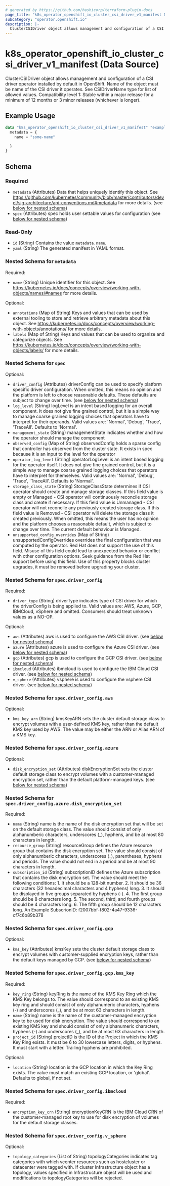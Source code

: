 ```yaml
---
# generated by https://github.com/hashicorp/terraform-plugin-docs
page_title: "k8s_operator_openshift_io_cluster_csi_driver_v1_manifest Data Source - terraform-provider-k8s"
subcategory: "operator.openshift.io"
description: |-
  ClusterCSIDriver object allows management and configuration of a CSI driver operator installed by default in OpenShift. Name of the object must be name of the CSI driver it operates. See CSIDriverName type for list of allowed values.  Compatibility level 1: Stable within a major release for a minimum of 12 months or 3 minor releases (whichever is longer).
---
```


# k8s_operator_openshift_io_cluster_csi_driver_v1_manifest (Data Source)

ClusterCSIDriver object allows management and configuration of a CSI driver operator installed by default in OpenShift. Name of the object must be name of the CSI driver it operates. See CSIDriverName type for list of allowed values.  Compatibility level 1: Stable within a major release for a minimum of 12 months or 3 minor releases (whichever is longer).

## Example Usage

```terraform
data "k8s_operator_openshift_io_cluster_csi_driver_v1_manifest" "example" {
  metadata = {
    name = "some-name"

  }
}
```

<!-- schema generated by tfplugindocs -->
## Schema

### Required

- `metadata` (Attributes) Data that helps uniquely identify this object. See https://github.com/kubernetes/community/blob/master/contributors/devel/sig-architecture/api-conventions.md#metadata for more details. (see [below for nested schema](#nestedatt--metadata))
- `spec` (Attributes) spec holds user settable values for configuration (see [below for nested schema](#nestedatt--spec))

### Read-Only

- `id` (String) Contains the value `metadata.name`.
- `yaml` (String) The generated manifest in YAML format.

<a id="nestedatt--metadata"></a>
### Nested Schema for `metadata`

Required:

- `name` (String) Unique identifier for this object. See https://kubernetes.io/docs/concepts/overview/working-with-objects/names/#names for more details.

Optional:

- `annotations` (Map of String) Keys and values that can be used by external tooling to store and retrieve arbitrary metadata about this object. See https://kubernetes.io/docs/concepts/overview/working-with-objects/annotations/ for more details.
- `labels` (Map of String) Keys and values that can be used to organize and categorize objects. See https://kubernetes.io/docs/concepts/overview/working-with-objects/labels/ for more details.


<a id="nestedatt--spec"></a>
### Nested Schema for `spec`

Optional:

- `driver_config` (Attributes) driverConfig can be used to specify platform specific driver configuration. When omitted, this means no opinion and the platform is left to choose reasonable defaults. These defaults are subject to change over time. (see [below for nested schema](#nestedatt--spec--driver_config))
- `log_level` (String) logLevel is an intent based logging for an overall component.  It does not give fine grained control, but it is a simple way to manage coarse grained logging choices that operators have to interpret for their operands.  Valid values are: 'Normal', 'Debug', 'Trace', 'TraceAll'. Defaults to 'Normal'.
- `management_state` (String) managementState indicates whether and how the operator should manage the component
- `observed_config` (Map of String) observedConfig holds a sparse config that controller has observed from the cluster state.  It exists in spec because it is an input to the level for the operator
- `operator_log_level` (String) operatorLogLevel is an intent based logging for the operator itself.  It does not give fine grained control, but it is a simple way to manage coarse grained logging choices that operators have to interpret for themselves.  Valid values are: 'Normal', 'Debug', 'Trace', 'TraceAll'. Defaults to 'Normal'.
- `storage_class_state` (String) StorageClassState determines if CSI operator should create and manage storage classes. If this field value is empty or Managed - CSI operator will continuously reconcile storage class and create if necessary. If this field value is Unmanaged - CSI operator will not reconcile any previously created storage class. If this field value is Removed - CSI operator will delete the storage class it created previously. When omitted, this means the user has no opinion and the platform chooses a reasonable default, which is subject to change over time. The current default behaviour is Managed.
- `unsupported_config_overrides` (Map of String) unsupportedConfigOverrides overrides the final configuration that was computed by the operator. Red Hat does not support the use of this field. Misuse of this field could lead to unexpected behavior or conflict with other configuration options. Seek guidance from the Red Hat support before using this field. Use of this property blocks cluster upgrades, it must be removed before upgrading your cluster.

<a id="nestedatt--spec--driver_config"></a>
### Nested Schema for `spec.driver_config`

Required:

- `driver_type` (String) driverType indicates type of CSI driver for which the driverConfig is being applied to. Valid values are: AWS, Azure, GCP, IBMCloud, vSphere and omitted. Consumers should treat unknown values as a NO-OP.

Optional:

- `aws` (Attributes) aws is used to configure the AWS CSI driver. (see [below for nested schema](#nestedatt--spec--driver_config--aws))
- `azure` (Attributes) azure is used to configure the Azure CSI driver. (see [below for nested schema](#nestedatt--spec--driver_config--azure))
- `gcp` (Attributes) gcp is used to configure the GCP CSI driver. (see [below for nested schema](#nestedatt--spec--driver_config--gcp))
- `ibmcloud` (Attributes) ibmcloud is used to configure the IBM Cloud CSI driver. (see [below for nested schema](#nestedatt--spec--driver_config--ibmcloud))
- `v_sphere` (Attributes) vsphere is used to configure the vsphere CSI driver. (see [below for nested schema](#nestedatt--spec--driver_config--v_sphere))

<a id="nestedatt--spec--driver_config--aws"></a>
### Nested Schema for `spec.driver_config.aws`

Optional:

- `kms_key_arn` (String) kmsKeyARN sets the cluster default storage class to encrypt volumes with a user-defined KMS key, rather than the default KMS key used by AWS. The value may be either the ARN or Alias ARN of a KMS key.


<a id="nestedatt--spec--driver_config--azure"></a>
### Nested Schema for `spec.driver_config.azure`

Optional:

- `disk_encryption_set` (Attributes) diskEncryptionSet sets the cluster default storage class to encrypt volumes with a customer-managed encryption set, rather than the default platform-managed keys. (see [below for nested schema](#nestedatt--spec--driver_config--azure--disk_encryption_set))

<a id="nestedatt--spec--driver_config--azure--disk_encryption_set"></a>
### Nested Schema for `spec.driver_config.azure.disk_encryption_set`

Required:

- `name` (String) name is the name of the disk encryption set that will be set on the default storage class. The value should consist of only alphanumberic characters, underscores (_), hyphens, and be at most 80 characters in length.
- `resource_group` (String) resourceGroup defines the Azure resource group that contains the disk encryption set. The value should consist of only alphanumberic characters, underscores (_), parentheses, hyphens and periods. The value should not end in a period and be at most 90 characters in length.
- `subscription_id` (String) subscriptionID defines the Azure subscription that contains the disk encryption set. The value should meet the following conditions: 1. It should be a 128-bit number. 2. It should be 36 characters (32 hexadecimal characters and 4 hyphens) long. 3. It should be displayed in five groups separated by hyphens (-). 4. The first group should be 8 characters long. 5. The second, third, and fourth groups should be 4 characters long. 6. The fifth group should be 12 characters long. An Example SubscrionID: f2007bbf-f802-4a47-9336-cf7c6b89b378



<a id="nestedatt--spec--driver_config--gcp"></a>
### Nested Schema for `spec.driver_config.gcp`

Optional:

- `kms_key` (Attributes) kmsKey sets the cluster default storage class to encrypt volumes with customer-supplied encryption keys, rather than the default keys managed by GCP. (see [below for nested schema](#nestedatt--spec--driver_config--gcp--kms_key))

<a id="nestedatt--spec--driver_config--gcp--kms_key"></a>
### Nested Schema for `spec.driver_config.gcp.kms_key`

Required:

- `key_ring` (String) keyRing is the name of the KMS Key Ring which the KMS Key belongs to. The value should correspond to an existing KMS key ring and should consist of only alphanumeric characters, hyphens (-) and underscores (_), and be at most 63 characters in length.
- `name` (String) name is the name of the customer-managed encryption key to be used for disk encryption. The value should correspond to an existing KMS key and should consist of only alphanumeric characters, hyphens (-) and underscores (_), and be at most 63 characters in length.
- `project_id` (String) projectID is the ID of the Project in which the KMS Key Ring exists. It must be 6 to 30 lowercase letters, digits, or hyphens. It must start with a letter. Trailing hyphens are prohibited.

Optional:

- `location` (String) location is the GCP location in which the Key Ring exists. The value must match an existing GCP location, or 'global'. Defaults to global, if not set.



<a id="nestedatt--spec--driver_config--ibmcloud"></a>
### Nested Schema for `spec.driver_config.ibmcloud`

Required:

- `encryption_key_crn` (String) encryptionKeyCRN is the IBM Cloud CRN of the customer-managed root key to use for disk encryption of volumes for the default storage classes.


<a id="nestedatt--spec--driver_config--v_sphere"></a>
### Nested Schema for `spec.driver_config.v_sphere`

Optional:

- `topology_categories` (List of String) topologyCategories indicates tag categories with which vcenter resources such as hostcluster or datacenter were tagged with. If cluster Infrastructure object has a topology, values specified in Infrastructure object will be used and modifications to topologyCategories will be rejected.
